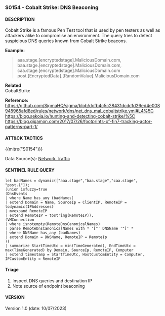 ### S0154 - Cobalt Strike: DNS Beaconing

#### DESCRIPTION

Cobalt Strike is a famous Pen Test tool that is used by pen testers as well as attackers alike to compromise an environment.
The query tries to detect suspicious DNS queries known from Cobalt Strike beacons.

**Example:**

> aaa.stage.\[encryptedstage\].MaliciousDomain.com,\
> baa.stage.\[encryptedstage\].MaliciousDomain.com,\
> caa.stage.\[encryptedstage\].MaliciousDomain.com\
> post.\[EncryptedData\].\[RandomValue\].MaliciousDomain.com

**Related**\
CobaltStrike

**Reference:**\
https://github.com/SigmaHQ/sigma/blob/dcfb4c5c28431dcdc1d26ed4e008945965afd8ed/rules/network/dns/net_dns_mal_cobaltstrike.yml#L4%5C
https://blog.sekoia.io/hunting-and-detecting-cobalt-strike/%5C
https://blog.gigamon.com/2017/07/26/footprints-of-fin7-tracking-actor-patterns-part-1/

#### ATT&CK TACTICS<br>

{{mitre("S0154")}}

Data Source(s): [Network Traffic](https://attack.mitre.org/datasources/DS0029)

#### SENTINEL RULE QUERY<br>

```
let badNames = dynamic(["aaa.stage","baa.stage","caa.stage", "post.1"]);
(union isfuzzy=true
(DnsEvents 
| where Name has_any (badNames)
| extend Domain = Name, SourceIp = ClientIP, RemoteIP = todynamic(IPAddresses)
| mvexpand RemoteIP
| extend RemoteIP = tostring(RemoteIP)),
(VMConnection
| where isnotempty(RemoteDnsCanonicalNames) 
| parse RemoteDnsCanonicalNames with * '["' DNSName '"]' *
| where DNSName has_any (badNames)
| extend Domain = DNSName, RemoteIP = RemoteIp
))
| summarize StartTimeUtc = min(TimeGenerated), EndTimeUtc = max(TimeGenerated) by Domain, SourceIp, RemoteIP, Computer
| extend timestamp = StartTimeUtc, HostCustomEntity = Computer, IPCustomEntity = RemoteIP
```

#### Triage

1. Inspect DNS queries and destination IP
1. Note source of endpoint beaconing

#### VERSION

Version 1.0 (date: 10/07/2023)
